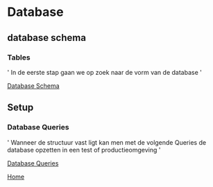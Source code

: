# Database

## database schema

### Tables

'
In de eerste stap gaan we op zoek naar de vorm van de database
'

[Database Schema](./database_schema.md)

## Setup

### Database Queries

'
Wanneer de structuur vast ligt kan men met de volgende Queries de database opzetten in een test of productieomgeving
'

[Database Queries](./database_queries.md)

[Home](/README.md)
